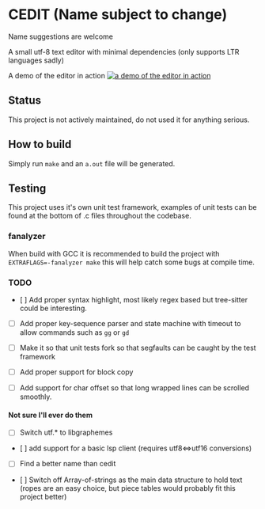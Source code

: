 # CEDIT (Name subject to change)

Name suggestions are welcome

A small utf-8 text editor with minimal dependencies
(only supports LTR languages sadly)

A demo of the editor in action
[![a demo of the editor in action](https://img.youtube.com/vi/HsTKXVJA5yw/0.jpg)](https://www.youtube.com/watch?v=HsTKXVJA5yw)

## Status

This project is not actively maintained, do not used it for anything serious.

## How to build

Simply run `make` and an `a.out` file will be generated.

## Testing

This project uses it's own unit test framework, examples of unit tests can be
found at the bottom of .c files throughout the codebase.

### fanalyzer

When build with GCC it is recommended to build the project with
`EXTRAFLAGS=-fanalyzer make` this will help catch some bugs at compile time.

### TODO

- [ ] Add proper syntax highlight, most likely regex based but tree-sitter could
    be interesting.

- [ ] Add proper key-sequence parser and state machine with timeout to allow
    commands such as `gg` or `gd`

- [ ] Make it so that unit tests fork so that segfaults
    can be caught by the test framework

- [ ] Add proper support for block copy

- [ ] Add support for char offset so that long wrapped lines can be scrolled
    smoothly.

#### Not sure I'll ever do them

- [ ] Switch utf.* to libgraphemes

- [ ] add support for a basic lsp client (requires utf8<=>utf16 conversions)

- [ ] Find a better name than cedit

- [ ] Switch off Array-of-strings as the main data structure to hold text
    (ropes are an easy choice, but piece tables would probably fit this
    project better)
